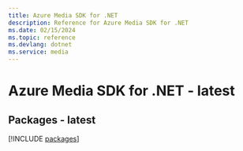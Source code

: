 ```yaml
---
title: Azure Media SDK for .NET
description: Reference for Azure Media SDK for .NET
ms.date: 02/15/2024
ms.topic: reference
ms.devlang: dotnet
ms.service: media
---
```

# Azure Media SDK for .NET - latest
## Packages - latest
[!INCLUDE [packages](media-index.md)]